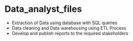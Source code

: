 # Data_analyst_files
- Extraction of Data using database with SQL queries
- Data cleaning and Data warehousing using ETL Process
- Develop and publish reports to the required stakeholders
